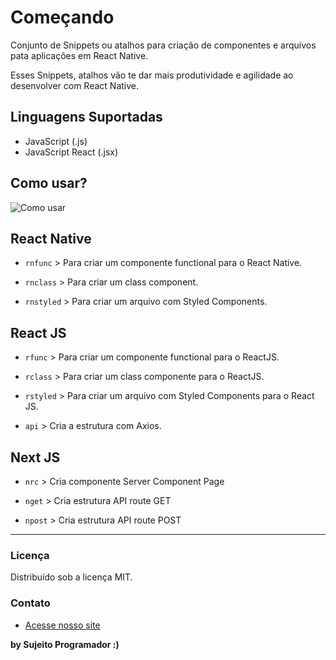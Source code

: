 # Começando

Conjunto de Snippets ou atalhos para criação de componentes e arquivos pata aplicações em React Native.

Esses Snippets, atalhos vão te dar mais produtividade e agilidade ao desenvolver com React Native.

## Linguagens Suportadas

- JavaScript (.js)
- JavaScript React (.jsx)

## Como usar?

![Como usar](https://sujeitoprogramador.com/wp-content/uploads/2019/12/snippet-code.gif)

## React Native

* `rnfunc` > Para criar um componente functional para o React Native.

* `rnclass` > Para criar um class component.

* `rnstyled` > Para criar um arquivo com Styled Components.


## React JS

* `rfunc` > Para criar um componente functional para o ReactJS.

* `rclass` > Para criar um class componente para o ReactJS.

* `rstyled` > Para criar um arquivo com Styled Components para o React JS.

* `api` > Cria a estrutura com Axios.

## Next JS

* `nrc` > Cria componente Server Component Page

* `nget` > Cria estrutura API route GET

* `npost` > Cria estrutura API route POST

-----------------------------------------------------------------------------------------------------------

### Licença

Distribuído sob a licença MIT.

### Contato

* [Acesse nosso site](https://sujeitoprogramador.com)

**by Sujeito Programador :)**
